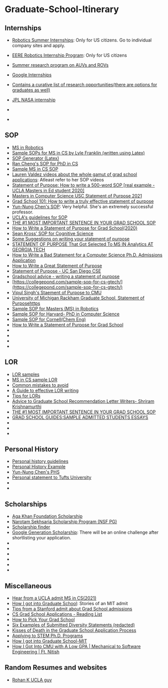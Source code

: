 # Graduate-School-Itinerary

## Internships
* [Robotics Summer Internships](https://orise.orau.gov/AMOSummer/robotics/default.html): Only for US citizens. Go to individual company sites and apply.
* [EERE Robotics Internship Program](https://cowyamp.colostate.edu/eere-robotics-internship-program-now-accepting-applications/): Only for US citizens
* [Summer research program on AUVs and ROVs](https://www.mbari.org/products/educational-resources/mbari-summer-internship-program/)
* [Google Internships](https://buildyourfuture.withgoogle.com/internships/)
* [Contains a curative list of research opportunities(there are options for graduates as well)](https://spsyale.sites.yale.edu/resources)
* [JPL NASA internship](https://www.jpl.nasa.gov/edu/intern/apply/)

* []()
* []()

## SOP
* [MS in Robotics](https://sopsamplesforms.com/sop-for-ms-in-robotics/)
* [Sample SOPs for MS in CS by Lyle Franklin (written using Latex)](https://github.com/ljfranklin/SOP)
* [SOP Generator (Latex)](https://github.com/ducalpha/SOP_Generator/blob/master/template/common_content.tex)
* [Ran Cheng's SOP for PhD in CS](https://github.com/rancheng/statement_of_purpose_latex)
* [Sample MS in CS SOP](https://www.graduateshotline.com/admissions/statement-of-purpose-sample1.html)
* [Lauren Valdez videos about the whole gamut of grad school applications](https://www.youtube.com/c/LaurenValdez/playlists): Atleast refer to her SOP videos
* [Statement of Purpose: How to write a 500-word SOP [real example - UCLA Masters in Ed student 2020]](https://www.youtube.com/watch?v=x_m1-POPd8E)
* [Masters in Computer Science USC Statement of Purpose 2021](https://www.youtube.com/watch?v=8P1FbgnbZJ8)
* [Grad School 101: How to write a truly effective statement of purpose](https://www.braingainmag.com/how-to-write-a-truly-effective-statement-of-purpose.htm)
* [Yun-Nung Chen's SOP](https://www.csie.ntu.edu.tw/~r98922004/doc/SOP.pdf): Very helpful. She's an extremely successful professor.
* [UCLA's guidelines for SOP](https://luskin.ucla.edu/wp-content/uploads/2016/07/SoP-Guide.pdf)
* [THE #1 MOST IMPORTANT SENTENCE IN YOUR GRAD SCHOOL SOP](https://writeivy.com/the-1-most-important-sentence-in-your-grad-school-sop/)
* [How to Write a Statement of Purpose for Grad School(2020)](https://swapneelm.github.io/how-to-write-a-statement-of-purpose-for-grad-school)
* [Sean Kross' SOP for Cognitive Science](https://seankross.com/notes/grad-school-essays/UCSDStatementofPurpose.pdf)
* [Some Suggestions on writing your statement of purpose](https://www.cc.gatech.edu/fce/people/jmankoff/gradschool/sops.html)
* [STATEMENT OF PURPOSE That Got Selected To MS IN Analytics AT GEORGIA TECH](https://gradsmiths.com/statement-of-purpose-that-got-selected-to-ms-in-analytics-program-at-georgia-tech/#:~:text=Georgia%20Tech%20seeks%20exceptional%20students,as%20well%20as%20standardized%20testing.)
* [How to Write a Bad Statement for a Computer Science Ph.D. Admissions Application](http://www.cs.cmu.edu/~pavlo/blog/2015/10/how-to-write-a-bad-statement-for-a-computer-science-phd-admissions-application.html)
* [How to Write a Great Statement of Purpose](https://uni.edu/~gotera/gradapp/stmtpurpose.htm)
* [Statement of Purpose - UC San Diego CSE](https://seankross.com/notes/grad-school-essays/ShortPersonalStatement.pdf)
* [Gradschool advice - writing a statement of purpose](https://krrish94.github.io/blog/gradschool-sop/)
* [https://collegepond.com/sample-sop-for-cs-gtech/](https://collegepond.com/sample-sop-for-cs-gtech/)
* [Vipul Singh's Staement of Purpose to CMU](https://www.andrew.cmu.edu/user/vipuls/me/sop_vipulsingh.pdf)
* [University of Michigan Rackham Graduate School, Statement of Purposehttps](//drive.google.com/file/d/1vpx1x1hNmyw8f1-bVxpII9b3ObwSXwjG/view)
* [Sample SOP for Masters (MS) in Robotics](https://profileevaluation.com/sample-sop-for-masters-ms-in-robotics/)
* [Sample SOP for Harvard- PhD in Computer Science](https://www.scribd.com/document/273020769/Statement-of-Purpose)
* [Sample SOP for Cornell(Chem Eng)](https://www.scribd.com/document/185581541/Statement-of-Purpose-cornell)
* [How to Write a Statement of Purpose for Grad School](https://swapneelm.github.io/how-to-write-a-statement-of-purpose-for-grad-school)
* []()
* []()
* []()
* []()

## LOR
* [LOR samples](https://www.upgradabroad.com/articles/lor-samples/)
* [MS in CS sample LOR](https://studyabroad.shiksha.com/sample-lor-for-ms-applycontent2723)
* [Common mistakes to avoid](https://studyabroad.shiksha.com/common-errors-in-a-recommendation-letter-applycontent2720)
* [A Guide to effective LOR writing](https://www.greedge.com/sites/default/files/eBooks/lor_samples.pdf)
* [Tips for LORs](https://ischoolconnect.com/blog/lor-samples-for-ms-in-cs-shared-by-students-who-have-admits/)
* [Advice to Graduate School Recommendation Letter Writers- Shriram Krishnamurthi](http://cs.brown.edu/~sk/Memos/Grad-School-Recos/)
* [THE #1 MOST IMPORTANT SENTENCE IN YOUR GRAD SCHOOL SOP](https://writeivy.com/the-1-most-important-sentence-in-your-grad-school-sop/)
* [GRAD SCHOOL GUIDES:SAMPLE ADMITTED STUDENTS ESSAYS](https://attachments.convertkitcdnn2.com/591376/f7a1e736-12e6-45d7-bcd5-c2629a767653/Grad%20School%20Guides%20-%20Sample%20Essays.pdf)
* []()
* []()
* []()
## Personal History
* [Personal history guidelines](https://prep4grad.com/put-yourself-on-paper/personal-history/)
* [Personal History Example](https://gettingpreparedforgraduateschool.files.wordpress.com/2016/11/ah_phs.pdf)
* [Yun-Nung Chen's PHS](https://www.csie.ntu.edu.tw/~r98922004/doc/PHS.pdf)
* [Personal statement to Tufts University](https://drive.google.com/file/d/1y3riMDRtaZDG52bj6qkoQefv6wZXZXgt/view)
* []()
* []()
## Scholarships
* [Aga Khan Foundation Scholarship](https://www.akdn.org/our-agencies/aga-khan-foundation/international-scholarship-programme)
* [Narotam Sekhsaria Scholarship Program (NSF PG)](https://pg.nsfoundation.co.in/)
* [Scholarship finder](https://cowyamp.colostate.edu/eere-robotics-internship-program-now-accepting-applications/)
* [Google Generation Scholarship](https://buildyourfuture.withgoogle.com/scholarships/): There will be an online challenge after shortlisting your application. 
* 
* []()
* []()
* []()
* []()
* []()
## Miscellaneous
* [Hear from a UCLA admit MS in CS(2021)](https://www.youtube.com/watch?v=anSMS9LPf-w)
* [How I got into Graduate School](https://nsidn98.github.io/posts/2020/06/grad_school/): Stories of an MIT admit
* [Tips from a Stanford admit about Grad School admissions](http://ktick.blogspot.com/)
* [CS Grad School Applications - Reading List](https://github.com/simitii/CS-Grad-School-Applications-Reading-List)
* [How to Pick Your Grad School](https://timdettmers.com/2020/03/10/how-to-pick-your-grad-school/)
* [Six Examples of Submitted Diversity Statements (redacted)](https://physicalsciences.ucsd.edu/_files/examples-submitted-diversity-statements.pdf)
* [Kisses of Death in the Graduate School Application Process](https://psychology.unl.edu/psichi/Graduate_School_Application_Kisses_of_Death.pdf)
* [Applying to STEM Ph.D. Programs](https://github.com/gwisk/gradguide)
* [How I got into Graduate School-MIT](https://nsidn98.github.io/posts/2020/06/grad_school/)
* [How I Got Into CMU with A Low GPA | Mechanical to Software Engineering | Ft. Nitish](https://www.youtube.com/watch?v=iv7RXvs71kA)


## Random Resumes and websites
* [Rohan K UCLA guy](https://yorohan2.wixsite.com/rohank)
